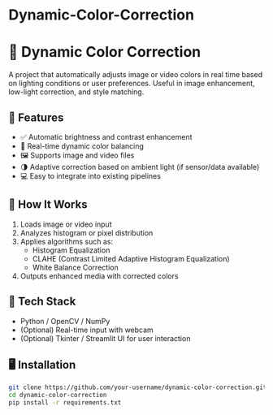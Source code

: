 # Dynamic-Color-Correction

# 🎨 Dynamic Color Correction

A project that automatically adjusts image or video colors in real time based on lighting conditions or user preferences. Useful in image enhancement, low-light correction, and style matching.


## 📌 Features

- ✅ Automatic brightness and contrast enhancement
- 🎯 Real-time dynamic color balancing
- 🖼️ Supports image and video files
- 🌗 Adaptive correction based on ambient light (if sensor/data available)
- 💻 Easy to integrate into existing pipelines

## 🚀 How It Works

1. Loads image or video input
2. Analyzes histogram or pixel distribution
3. Applies algorithms such as:
   - Histogram Equalization
   - CLAHE (Contrast Limited Adaptive Histogram Equalization)
   - White Balance Correction
4. Outputs enhanced media with corrected colors

## 🧪 Tech Stack

- Python / OpenCV / NumPy
- (Optional) Real-time input with webcam
- (Optional) Tkinter / Streamlit UI for user interaction

## 🖥️ Installation

```bash
git clone https://github.com/your-username/dynamic-color-correction.git
cd dynamic-color-correction
pip install -r requirements.txt
